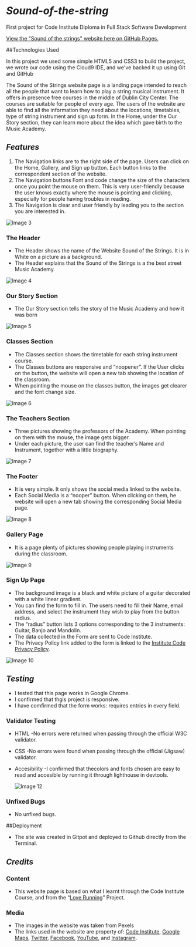 # ***Sound-of-the-string***
First  project for Code Institute Diploma in Full Stack Software Development

[View the "Sound of the strings" website here on GitHub Pages.](https://veridario.github.io/Sound-of-the-string/)

##Technologies Used

In this project we used some simple HTML5 and CSS3 to build the project, we wrote our code using the Cloud9 IDE, and we've backed it up using Git and GitHub

The Sound of the Strings website page is a landing page intended to reach all the people that want to learn how to play a string musical instrument. It offers in presence free courses in the middle of Dublin City Center. The courses are suitable for people of every age. The users of the website are able to find all the information they need about the locations, timetables, type of string instrument and sign up form. In the Home, under the Our Story section, they can learn more about the idea which gave birth to the Music Academy.

## ***Features***

1.	The Navigation links are to the right side of the page. Users can click on the Home, Gallery, and Sign up button. Each button links to the correspondent section of the website.
2.	The Navigation buttons Font and code change the size of the characters once you point the mouse on them. This is very user-friendly because the user knows exactly where the mouse is pointing and clicking, especially for people having troubles in reading.
3.	The Navigation is clear and user friendly by leading you to the section you are interested in.
	
![Image 3](https://user-images.githubusercontent.com/89994195/186778257-4b8a62e3-0b9c-4dfe-aa12-9942a9b8da6a.png)

### The Header

*	The Header shows the name of the Website Sound of the Strings. It is in White on a picture as a background.
*	The Header explains that the Sound of the Strings is a the best street Music Academy.

![Image 4](https://user-images.githubusercontent.com/89994195/186778635-92afd814-aaef-49a9-9840-945a32eb6cb3.png)

### Our Story Section

*	The Our Story section tells the story of the Music Academy and how it was born

![Image 5](https://user-images.githubusercontent.com/89994195/186779864-380886cb-8c63-4a59-82bf-b4a4c0ffb479.png)

### Classes Section

*	The Classes section shows the timetable for each string instrument course.
*	The Classes buttons are responsive and “noopener”. If the User clicks on the button, the website will open a new tab showing the location of the classroom.
*	When pointing the mouse on the classes button, the images get clearer and the font change size.

![Image 6](https://user-images.githubusercontent.com/89994195/186780075-02ce6732-8e47-4867-9ac1-5e673f82fcee.png)

### The Teachers Section

*	Three pictures showing the professors of the Academy. When pointing on them with the mouse, the image gets bigger.
*	Under each picture, the user can find the teacher’s Name and Instrument, together with a little biography.

![Image 7](https://user-images.githubusercontent.com/89994195/186780361-f32e0258-16a7-451e-a16e-1b6d9db0b8b4.png)

### The Footer

*	It is very simple. It only shows the social media linked to the website.
*	Each Social Media is a “nooper” button. When clicking on them, he website will open a new tab showing the corresponding Social Media page.

![Image 8](https://user-images.githubusercontent.com/89994195/186780481-9e14db7f-966f-4b5f-8144-2dbc888f3de5.png)

### Gallery Page

* It is a page plenty of pictures showing people playing instruments during the classroom.

![Image 9](https://user-images.githubusercontent.com/89994195/186780859-5088747e-4726-420a-9b58-af9f72ade79e.png)

### Sign Up Page

*	The background image is a black and white picture of a guitar decorated with a white linear gradient.
*	You can find the form to fill in. The users need to fill their Name, email address, and select the instrument they wish to play from the button radius.
*	The “radius” button lists 3 options corresponding to the 3 instruments: Guitar, Banjo and Mandolin.
*	The data collected in the Form are sent to Code Institute.
*	The Privacy Policy link added to the form is linked to the [Institute Code Privacy Policy](https://codeinstitute.net/ie/privacy-policy/).

![Image 10](https://user-images.githubusercontent.com/89994195/186781109-6f53d6f0-7ae3-49fb-8ab5-0a6a86b046ce.png)

## ***Testing***

* I tested that this page works in Google Chrome.
* I confirmed that thgis project is responsive.
* I have comfirmed that the form works: requires entries in every field.

### Validator Testing

* HTML
  -No errors were returned when passing through the official W3C validator.
* CSS
  -No errors were found when passing through the official (Jigsaw) validator.
* Accesibility
  -I confirmed that thecolors and fonts chosen are easy to read and accesible by running it through lighthouse in devtools.

  ![Image 12](https://user-images.githubusercontent.com/89994195/186782885-f14ae53e-1ac8-42df-bbb4-b1e105fd258a.png)

### Unfixed Bugs

* No unfixed bugs.


##Deployment

*	The site was created in Gitpot and deployed to Github directly from the Terminal.

## ***Credits***

### Content 
*	This website page is based on what I learnt through the Code Institute Course, and from the “[Love Running]( https://code-institute-org.github.io/love-running-2.0/index.html)” Project. 

### Media  

*	The images in the website was taken from Pexels
*	The links used in the website are property of: [Code Institute](https://codeinstitute.net/ie/), [Google Maps](https://www.google.com/maps), [Twitter](https://twitter.com/), [Facebook](https://www.facebook.com/), [YouTube](https://www.youtube.com/), and [Instagram](https://www.instagram.com/).

